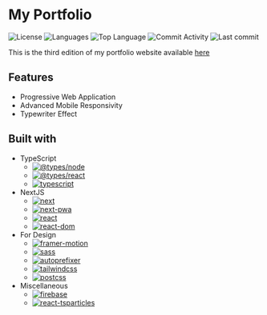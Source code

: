 # My Portfolio

![License](https://img.shields.io/github/license/zS1L3NT/web-next-portfolio?style=for-the-badge) ![Languages](https://img.shields.io/github/languages/count/zS1L3NT/web-next-portfolio?style=for-the-badge) ![Top Language](https://img.shields.io/github/languages/top/zS1L3NT/web-next-portfolio?style=for-the-badge) ![Commit Activity](https://img.shields.io/github/commit-activity/y/zS1L3NT/web-next-portfolio?style=for-the-badge) ![Last commit](https://img.shields.io/github/last-commit/zS1L3NT/web-next-portfolio?style=for-the-badge)

This is the third edition of my portfolio website available [here](https://www.zectan.com)

## Features

-   Progressive Web Application
-   Advanced Mobile Responsivity
-   Typewriter Effect

## Built with

-   TypeScript
    -   [![@types/node](https://img.shields.io/github/package-json/dependency-version/zS1L3NT/web-next-portfolio/dev/@types/node?style=flat-square)](https://npmjs.com/package/@types/node)
    -   [![@types/react](https://img.shields.io/github/package-json/dependency-version/zS1L3NT/web-next-portfolio/dev/@types/react?style=flat-square)](https://npmjs.com/package/@types/react)
    -   [![typescript](https://img.shields.io/github/package-json/dependency-version/zS1L3NT/web-next-portfolio/dev/typescript?style=flat-square)](https://npmjs.com/package/typescript)
-   NextJS
    -   [![next](https://img.shields.io/github/package-json/dependency-version/zS1L3NT/web-next-portfolio/next?style=flat-square)](https://npmjs.com/package/next)
    -   [![next-pwa](https://img.shields.io/github/package-json/dependency-version/zS1L3NT/web-next-portfolio/next-pwa?style=flat-square)](https://npmjs.com/package/next-pwa)
    -   [![react](https://img.shields.io/github/package-json/dependency-version/zS1L3NT/web-next-portfolio/react?style=flat-square)](https://npmjs.com/package/react)
    -   [![react-dom](https://img.shields.io/github/package-json/dependency-version/zS1L3NT/web-next-portfolio/react-dom?style=flat-square)](https://npmjs.com/package/react-dom)
-   For Design
    -   [![framer-motion](https://img.shields.io/github/package-json/dependency-version/zS1L3NT/web-next-portfolio/framer-motion?style=flat-square)](https://npmjs.com/package/framer-motion)
    -   [![sass](https://img.shields.io/github/package-json/dependency-version/zS1L3NT/web-next-portfolio/sass?style=flat-square)](https://npmjs.com/package/sass)
    -   [![autoprefixer](https://img.shields.io/github/package-json/dependency-version/zS1L3NT/web-next-portfolio/dev/autoprefixer?style=flat-square)](https://npmjs.com/package/autoprefixer)
    -   [![tailwindcss](https://img.shields.io/github/package-json/dependency-version/zS1L3NT/web-next-portfolio/dev/tailwindcss?style=flat-square)](https://npmjs.com/package/tailwindcss)
    -   [![postcss](https://img.shields.io/github/package-json/dependency-version/zS1L3NT/web-next-portfolio/peer/postcss?style=flat-square)](https://npmjs.com/package/postcss)
-   Miscellaneous
    -   [![firebase](https://img.shields.io/github/package-json/dependency-version/zS1L3NT/web-next-portfolio/firebase?style=flat-square)](https://npmjs.com/package/firebase)
    -   [![react-tsparticles](https://img.shields.io/github/package-json/dependency-version/zS1L3NT/web-next-portfolio/react-tsparticles?style=flat-square)](https://npmjs.com/package/react-tsparticles)
